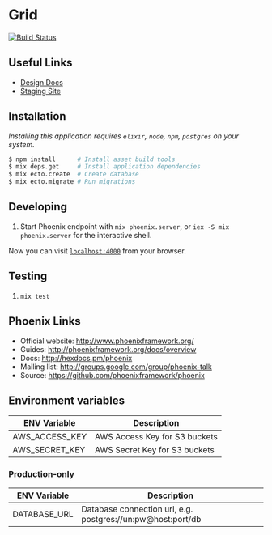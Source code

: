 # Grid

[![Build Status](https://travis-ci.com/outpostjh/grid.svg?token=pM1BoXzsi31ng6qGE9fY)](https://travis-ci.com/outpostjh/grid)

## Useful Links

- [Design Docs](https://www.lucidchart.com/documents/edit/099b9222-c340-48ed-a5fe-b9a2c60176cf/0?shared=true)
- [Staging Site](http://outpost-grid.herokuapp.com/)

## Installation

*Installing this application requires `elixir`, `node`, `npm`, `postgres` on your system.*

```sh
$ npm install      # Install asset build tools
$ mix deps.get     # Install application dependencies
$ mix ecto.create  # Create database
$ mix ecto.migrate # Run migrations
```

## Developing

  1. Start Phoenix endpoint with `mix phoenix.server`, or `iex -S mix phoenix.server` for the interactive shell.

Now you can visit [`localhost:4000`](http://localhost:4000) from your browser.

## Testing

  1. `mix test`

## Phoenix Links

  * Official website: http://www.phoenixframework.org/
  * Guides: http://phoenixframework.org/docs/overview
  * Docs: http://hexdocs.pm/phoenix
  * Mailing list: http://groups.google.com/group/phoenix-talk
  * Source: https://github.com/phoenixframework/phoenix

## Environment variables

ENV Variable     | Description                   |
---------------- | ----------------------------- |
AWS_ACCESS_KEY   | AWS Access Key for S3 buckets |
AWS_SECRET_KEY   | AWS Secret Key for S3 buckets |


### Production-only

ENV Variable  | Description                                                 |
------------- | ----------------------------------------------------------- |
DATABASE_URL  | Database connection url, e.g. postgres://un:pw@host:port/db |
